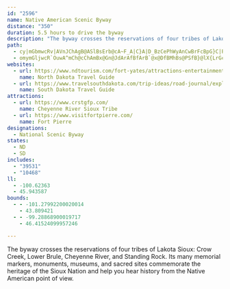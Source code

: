 ```yaml
---
id: "2596"
name: Native American Scenic Byway
distance: "350"
duration: 5.5 hours to drive the byway
description: "The byway crosses the reservations of four tribes of Lakota Sioux: Crow Creek, Lower Brule, Cheyenne River, and Standing Rock. Its many memorial markers, monuments, museums, and sacred sites commemorate the heritage of the Sioux Nation and help you hear history from the Native American point of view."
path:
  - cy|mGbmwcRv|AVnJChAgB@ASlBsErb@cA~F_A|C}A|D_BzCePhWyAnCwBrFcBpG}C|P{@rDcBzFmA~Cad@xeAcAxCc@hBw@jE_@xEKtDHjFrAlf@vH`yCNtK?vSWp{B?bUF|Eb@rGZhC^lCx@|Dd\rgAj@rCl@nEh@dIdBnk@bBzl@XtR?|OLxNIzH?riB]fiCIlsAEp[IdDk@zJy@bHcAjFoAbFwBdGuBlE_KlPoBtD}BdG}AnF{AlH}@hGm@lJK~FE~d@Dzj@UfsQKp}@DlLMnp@U`fGL`GT`GnAhOx@dGfWx_B~AnMtB`OzDpSvEb]hBlKzLtw@hB|JxCnT~Kts@d@nEn@dILrDP`Kv@tl@J|LBfSMz~NL|bDCfjCDplFCx{FGj`@BbhF?`F?h@A~C?|G@^?tD@hA?X?lF?bHG~EOrKMrJe@v^qlLj@_nFDkwGq@eaFMozMaA}FBsEd@aGvAcDrAwBjAgXpRg^vVoEvBkCz@yDz@wFj@gCBspC`@oDp@{CrAkAr@eA`AeAjA{AzBiB~Dk@fBw@dDy@xGIlBe@|SuAfv@GnL?dZHtKr@xMNrQ\~K@rI^vTX`i@`@b_@LlE@tHLhG?`KIrCSjDk@tEwBzJeB~DcC~Dm@r@_DtCyAdA_Br@mk@h\wb@xUo_DngBeMtGoEzAaDp@mGj@im@s@cDJkBRiBf@mEpBwD`DiDdEakAzbB_CpC}AnAcEdCiBp@iB`@cDXmBDgrBJmFd@sA^mDxA_CzAmBdB}BtCyAhCid@`eA}FrM_AfBeA~AiCxCaEtCmCjAuDx@eFTm~EUgDPyR`D_I~@uBCiBSmBa@cGqBuEaAoGc@{p@Han@E}oHF_uBEmKHgy@EsuLFqK?N}|BOcyB@qrBGcbGIowCO_FS{Co@kFcAmEyAuE{CoGeCeD{o@}t@iDsEcD_GcDoI}B_JiAiH_@kDe@sGOwFEoQXclLTe~BC_{HNo~DEo}BI}M_@aKs@gKyAyNuAeJwBaLy@cDqp@giCyCiJ}AkDuBaEcCmD{tBkjCmCyDyC{FkBsEuAsEeBcIqe@gxCcAgFw@iDgAiDsAmDaE_IunBylDyEaJwTmc@uJcTkOma@sa@_jAuCkHoCaGwLwUqh@mcAwpA_pCgMuYuKyX}HoUmF}QoSmt@yHaYej@koBmCgLsBoLcAyJoP_eB}Is|@wC}[OeDEgFHoDf@mFj@wCj@cCbDgL~]}iA~B}NvCeT~BuN`Mml@zEcVhf@o}Bh@sDPsBRmDBeFO_~NJ_K\gGh@aFnA_HhAmExCcIrCaF|ByCzQuSbyBwaCnEyFpAmBrCaFhFmLnaAi`C~Pge@v|@y`Ce^RmBCkCY}UoDaBm@kAw@}AsAyGeHqoBivB_F{EeBeAeBq@wEaA}lAaPiyBqQiBg@eBw@sOuKuC}AsvAsa@qJiCaDo@_f@aGoGSucC?_KQ_DSkDe@uDy@aHuB{GeDc[eQaBq@eBQoCVamBjZoQdCsDX}EFg_A?ihHE}DXojBnZiF`B}BlAm|@`n@yIvGiAhAoBpCyA~BaBfDq@dByAbFmBlKe@hIMlIj@jpBk@boJQnEm@dEu`@doBm[f}A]vCS`GFpRR~C`@vChAtD|@xBhAlBxDtFvAxC`@pAl@rCl@`FFbP\|dDCzNEpCm@hNmCxe@QhEC~DNdFb@hEZjBjDlMfIfX\dCF~BGfBe@pCiK~^sAlG}@nGa@pEc@|JCpe@?nFKrCc@zF_ApFsAhEiBxDsCfD}BdB_CdAeBl@aE^aV`@mKNaGCuIXuPDej@r@wCPwEx@eC~@aD`BSGaI{M_BsE_AsEmC{GsBgDcCgC_CwA}As@iBm@sBWUMuH@cCIUKqMK}@D}D]yCaAwFgDcBe@q@EmBJsBf@oKjEmBtA_JfKsBpAmDlAuDReW?qBSoEyBcHeEsBu@qAKeREcoBDeOAuBKkAWoB{@cAw@}AgBiByC_BeDSo@yAyCcDqH}I}QwByCcA{@iAm@uBk@}BQaeBDqDSeCq@sN{FcGyBuA_@}_@gHk`@gImFuAoCyAmCwBsBsBiBuB{CeFuDoIsAeB}@s@eAg@iBc@_BK}ABqAZyAdAiAbB{@lCUtA}@lJ_@nBi@pBu@fByAlCmBrBmA|@aJnFeAdA_AlAqApCg@lB]pBo@`He@`Dy@xCq@zAqA|BoC`E}Q|VaFnGu]b_@c]egAcDaJqGuN{FyJyXg`@wGuJ{pA{qBqDsD_BeA_DmAgB_@oBQcDE{}@J}^EywDJcDIyEo@}CcA_T}IiScJMe@M{@t\iqBlBmNr@}GvB{Up@mGlBqUrAyK~AqQTgF?mA[sIs@uEkA_FwRal@qGgSgLy\gEgL}C{FkDmFgTeWcCeDsDsGaDwH_AqC{F}QyAyF_@gDGkCCuAReDwGk@}B?cCXcC|@_sAx}@wCxAeCd@cC?yCe@cCeA}AgAyWw[gB{AoC_AeBGyANaC~@cA~@_AjA_Ox\_BlCsA~AmUzR_BhA}B|@sCf@}EjAcBx@uKhKqAhBwBtEsAhEmR|~@yArFaBfFeDxH_CfEoCzDsCjD{FlF}JzGcj@~]mAj@iAXk@J_CDyASaA]s@[wAcAk@o@oAoBi@mAm@gBi@uCUkCEeBCeTKsDs@aFk@qByAeD}@oAgIkHsrA_hAuDaCyBgAgCeAoCw@cCa@qCYsGKokHEcDOoGeAeBi@mEiBcEeCmC{BmDyDkqAeiBoDyEyAyA}DgDgEkC}CoA}C_AuEy@wDSsCCktNBes@CkDSuFqA{B{@aB_AqDsCiAkAcBsB{A{BcBkD_BaEi@eBkRws@oB_HkBsEeDsFyDoE_BsAcBgAiAk@}EkBsEm@kDM{rA?uBXs@PiCnAsBjBo@x@eo@|`A}CbEmn@~p@yClCoHrFmHtDm|A|p@mCdBuDdDcD`Ewg@rs@kG|JyD~GmHvOiq@deB_BlDiAfBsBdC_CjBej@l^mIxF{G`Fmx@zp@mArAaAdBy@rBs@dDY`CKxCSloDKjFSrD]fCu@hEoq@tgDk@`E[bEE~@AX?|C?`@?dC?nK?jK?bE?tG?|G?dK?dL@|KAhC?|ACZAVCj@Cb@E\CZMr@Kh@Sx@Wt@O^Wn@a@x@[d@S\KLOT_@`@a@^c@ZUL[Ta@Pg@Ne@LOBwx@FsYEyEDurGFqEJwEr@iE~A}DdC{AhA_BbB{BzC}AjCiWri@eEbHoD~EyEfFss@to@ubAb|@sFlEkbBl`AcCcCwCqBeC_AsA_@yCScaDDeMLmGf@aGdAqFjBoDzA_GbDkg@l\yKzG_D|AwDzA}GfBcFv@uIf@ssD?kOj@s}@lIaf@xEyQ~AiDN}DPoHJko@y@eFcAqDoAsBeAoBwAoDiD}@eAySyXsPgTmwA_lBoVs[uCgCqD_CmD}AcE_AaBOyBEm^CepHJm^?qBG_Fm@sEkAmDsAcCwA{EoD_B_B_EaF}AeCkFgGoBeBqBuAeE_CoDqAwCo@cEi@cCOmGFow@rIwDNgE?aHa@cIsAqD_Ak`Aq_@cG{AuC_@uCOsCBgFZoeA~OcHZ}DAcEQgD_@wDq@sGiBsDsAkj@wVqP}GeGuAoDe@aDSsFKqJAcsEQiWe@}SGc}BC}Gl@}DdAsDdByPnKiEjBmBd@iDZmBEwJuAsAEaBDaBTwAd@sFvC
  - omymGljwcR`OuwA^mCh@cChAmBx@Gn@JdArAfBfArB`@x@DfBMhBs@PSfB}@lX{LrGcFl@_@rBw@~Ae@`Fs@`]oGfJmBvIqCjIaDvBgAz@w@hC_D|RqWbBmBhFgFvCyBdu@kf@{@aDSgB?kBNgAb@yAjA_Btc@ae@`EeFhQqVxBkC|AuAlG{ExBqCfBmDbHiV|FoOr@aBXg@LQl@aAz@cAdB_BlCuBbAcAz@mAvGcOx@_DlBwO`@_Cp@{BnAqCrBsCpI_H`BmBhAmBvCuG|AyCxB_DbBgBtQ{O|AmBrAyBdBkEbA}D^yBXmCNsEUszDC}dCFypHYsIc@_HmTkbDIsAAgCFeDR{B|@gFdAeDrHoPfAkEb@wED_FOyD_Emp@C}CTeGx@{Fn@kClAmDdAsBr@kAhCyCpJ}HlAsAn@y@r@}Ar@uBZ_BTaBHqB@mq@LuB^_Cb@yAj@oAlAkBbBqAvK{EpC{AxB}Bx@gAlvBqpD|OwWhAgCj@sCPeBForAEyFSoC_BsIiB_Fy`@it@qAoDaAwFS{DFoxBYgFo@gE{FqWYyBEmCNqEbA{Dds@_kBrAsEvAgHh@uEnXasChAgJt@kEtHs_@nBsHhAyCxAmCrNkTjAwBfB{Dz@kC`AgD|^w}Al@iENcGMuJoBscAAmENaDV_D|@mEbBoFtc@ux@|BeChCsAfC_@jP_@lESjaBsMdBAlBV~@T|Ax@x@x@hAdBnAzCt@jEFdCGhCYlCk@lCqIzT_@~Ak@`EIdBDrCH`Bj@xD`G|RnA`Gb@lC^~DXrEDfGErDSfDe@dFg@dDkSreAc@`DYdDOfDE`FNzG^dFh@lDXlBxA`G|AfEnCjFzEhHtf@vs@fDdEhCpBlBz@hBj@t_AvPfEh@t@@tAElEmAhAq@bDuCzn@gl@bAsAlBmDd@qArBgHbAmBdAsAxBsBpQmLnCmB~CmCdKgMhV_b@|BiG|@mFn@_Gn@_D~B}FzA_CdBgBjBqAjF_B|Es@nBq@vAaAvEyEtRoTx@oAx@qBhHcVvAgElBoDzAkBfW}PrBwBbDcFvFkLlD{F~CmD`FmDbx@ah@`GeE|AaBrCyDlHaMhMiSpBsBlCqApLgDvDsBlUiQ~@aAfB_Dj@{An@gE|@mLNyA^kB^yArC{FpIy[x@qCn@{AhAqBbBgBpLsIxAyAh@s@|@sBvHkTtAiEjAwC`BwCjBeBzB_AnQ{F|F_BbBUzKEpAKdDy@|BsAtB_ChL}RpA_BrC{BzB}@hCSjwBAlCq@rCkBhBgCfAmC^{Ap@yFS{aBKslC^ykFVevBOkGSsCYkCw@kFcK{c@mBaMs@oGiPmrCMeKDiHhBibBKiGWkEe@cEe@kCsAsFkBgF}Pg_@iNc[wI{QiBmF}A{Gi@yD_@mEO{FUoy@KaGq@uMiBiTIgELuEf@mExZgvAxAaFnAgCrAcBdAgAbBaAz_@yPzHmDxByAtZiWtBiChAgC\yAj@eFByCIcr@Hqc@TsDx@oHbCyKnD}MtB{Id@eFJiHO}Di@iF_Sq`Ao@mDOaBe@kGmBot@DuDn@yMtNeaAvAiKj@uCxAeGfAyChAmCtSeb@t@yBh@aC\gCN_C?eDIoB_@iDiDqNlz@kg@~BiBdBwBlAmBvAeDhA{Dj@eD`j@_`Ex@eEnAeD|BgEhBeCnRkUfDeC|DuBxDcApGiA~AQpHPhBQtAa@jC}Bt@aAlEeHvAaBnA_AhDsApEs@vKaArAc@nA_AlBeC~@aBb@mAt@gElA{M~BcUxJwbAz@aHfBuJdAeF~@sDhC{IlAiDrD_JxCiG|DaH`FmHbHqItFgF~h@ac@jG{F~E_Gze@go@}b@_`AsS_e@sGcNcDmD}BqBiBgAqCgAiCq@mE[cDFeQtAkFVcIKkNy@aF?qH^a^rEeCT]@c@BW?W@O?SCIA]GeBGm@Gg@Gy@Mk@Me@Qe@Ic@M_B_@QA}Cw@yCa@cQkDuBSgB@iBPcEjA_An@sv@ru@}BhB_D~A}Cj@iCDwBMgAWqBs@cDyByQ{PqBaCaBqCaAyBiAiDoT{z@y@mCyBcFhw@QpBW`Am@|@gAhAeDhUk~@rD{ObAiDxAwEjQgg@nDiKb\ylAvCoJtxAgbE|C_GtAgBxp@uu@rCuDxAuCt@wBpGwUbAyBtAuBtrAgrA~BmC`BqDZmA\yBNyBDsAEqc@`n@[fIe@`j@sFvEg@tCw@lBeA~@{@x@eAhAsBrAmEjIq]hByDhBoBt@k@`]{PvSaL|^ySnDiBtCcAvEw@fX_CnCg@fCeA~ByAlAgAh\a[`C}AnBeA|CmAlCw@|Cw@bDa@xE_BpGaBlEy@dHk@tVKd`AD`f@GlEElB?z@AtAE|@E^EbEs@lY{GtKcBpJy@fL_@dIk@`XaDlMStJL|BVlmA|Tnv@lO`CRhIJjIUvHc@bEiBvBsAdGiJrPoXvBiB~@k@lEgBfAu@`TcH|Ee@jEr@vDpBxjAj{@dTfOna@~UvGdChNdDbErBfFtDdP|NxBdDxA~Cr@`Cx@rDb@dDtApN^pFnAtNpBpQh@rBtArCbBlBx@j@x@XrC^pYzBpAVpCv@bC|@jAr@LHTLfBfAnDrBdDjBvCdB~D`Cz@f@PN`@T
websites:
  - url: https://www.ndtourism.com/fort-yates/attractions-entertainment/scenic-drives/standing-rock-national-native-american-scenic-byway
    name: North Dakota Travel Guide
  - url: https://www.travelsouthdakota.com/trip-ideas/road-journal/exploring-native-american-scenic-byway
    name: South Dakota Travel Guide
attractions:
  - url: https://www.crstgfp.com/
    name: Cheyenne River Sioux Tribe
  - url: https://www.visitfortpierre.com/
    name: Fort Pierre
designations:
  - National Scenic Byway
states:
  - ND
  - SD
includes:
  - "39531"
  - "10468"
ll:
  - -100.62363
  - 45.943587
bounds:
  - - -101.27992200020014
    - 43.809421
  - - -99.28868900019717
    - 46.41524099957246

---
```


The byway crosses the reservations of four tribes of Lakota Sioux: Crow Creek, Lower Brule, Cheyenne River, and Standing Rock. Its many memorial markers, monuments, museums, and sacred sites commemorate the heritage of the Sioux Nation and help you hear history from the Native American point of view.
